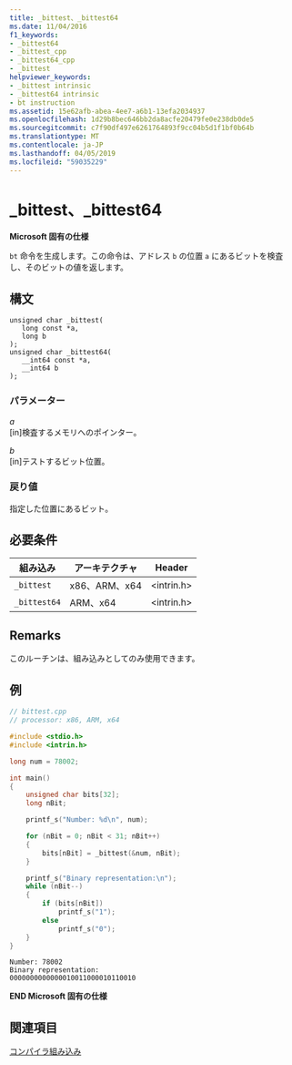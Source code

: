 ```yaml
---
title: _bittest、_bittest64
ms.date: 11/04/2016
f1_keywords:
- _bittest64
- _bittest_cpp
- _bittest64_cpp
- _bittest
helpviewer_keywords:
- _bittest intrinsic
- _bittest64 intrinsic
- bt instruction
ms.assetid: 15e62afb-abea-4ee7-a6b1-13efa2034937
ms.openlocfilehash: 1d29b8bec646bb2da8acfe20479fe0e238db0de5
ms.sourcegitcommit: c7f90df497e6261764893f9cc04b5d1f1bf0b64b
ms.translationtype: MT
ms.contentlocale: ja-JP
ms.lasthandoff: 04/05/2019
ms.locfileid: "59035229"
---
```

# <a name="bittest-bittest64"></a>_bittest、_bittest64

**Microsoft 固有の仕様**

`bt` 命令を生成します。この命令は、アドレス `b` の位置 `a` にあるビットを検査し、そのビットの値を返します。

## <a name="syntax"></a>構文

```
unsigned char _bittest(
   long const *a,
   long b
);
unsigned char _bittest64(
   __int64 const *a,
   __int64 b
);
```

### <a name="parameters"></a>パラメーター

*a*<br/>
[in]検査するメモリへのポインター。

*b*<br/>
[in]テストするビット位置。

### <a name="return-value"></a>戻り値

指定した位置にあるビット。

## <a name="requirements"></a>必要条件

|組み込み|アーキテクチャ|Header|
|---------------|------------------|------------|
|`_bittest`|x86、ARM、x64|\<intrin.h>|
|`_bittest64`|ARM、x64|\<intrin.h>|

## <a name="remarks"></a>Remarks

このルーチンは、組み込みとしてのみ使用できます。

## <a name="example"></a>例

```cpp
// bittest.cpp
// processor: x86, ARM, x64

#include <stdio.h>
#include <intrin.h>

long num = 78002;

int main()
{
    unsigned char bits[32];
    long nBit;

    printf_s("Number: %d\n", num);

    for (nBit = 0; nBit < 31; nBit++)
    {
        bits[nBit] = _bittest(&num, nBit);
    }

    printf_s("Binary representation:\n");
    while (nBit--)
    {
        if (bits[nBit])
            printf_s("1");
        else
            printf_s("0");
    }
}
```

```Output
Number: 78002
Binary representation:
0000000000000010011000010110010
```

**END Microsoft 固有の仕様**

## <a name="see-also"></a>関連項目

[コンパイラ組み込み](../intrinsics/compiler-intrinsics.md)